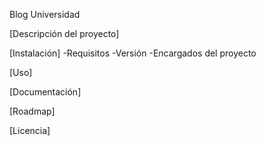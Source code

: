 Blog Universidad

[Descripción del proyecto]

[Instalación]
-Requisitos
-Versión
-Encargados del proyecto

[Uso]

[Documentación]

[Roadmap]

[Licencia]

